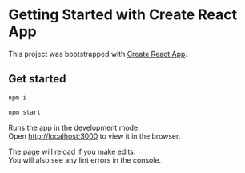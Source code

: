 # Getting Started with Create React App

This project was bootstrapped with [Create React App](https://github.com/facebook/create-react-app).

## Get started
 
```bash
npm i
```

```bash
npm start
```

Runs the app in the development mode.\
Open [http://localhost:3000](http://localhost:3000) to view it in the browser.

The page will reload if you make edits.\
You will also see any lint errors in the console.
